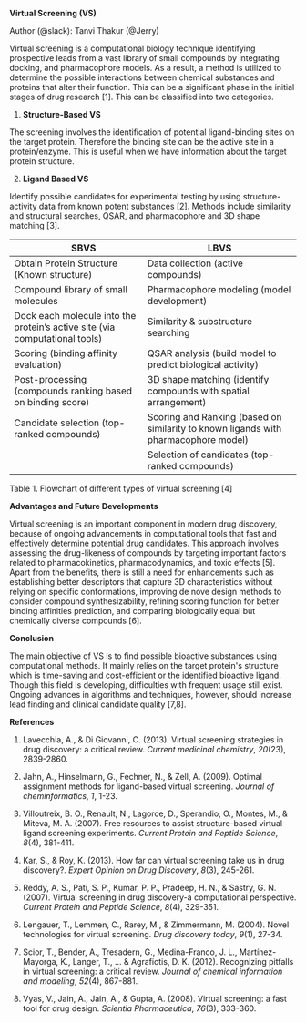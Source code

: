 <!--StartFragment-->

**Virtual Screening (VS)**

Author (@slack): Tanvi Thakur (@Jerry)

Virtual screening is a computational biology technique identifying prospective leads from a vast library of small compounds by integrating docking, and pharmacophore models. As a result, a method is utilized to determine the possible interactions between chemical substances and proteins that alter their function. This can be a significant phase in the initial stages of drug research \[1]. This can be classified into two categories. 

1. **Structure-Based VS**

The screening involves the identification of potential ligand-binding sites on the target protein. Therefore the binding site can be the active site in a protein/enzyme. This is useful when we have information about the target protein structure. 

2. **Ligand Based VS**

Identify possible candidates for experimental testing by using structure-activity data from known potent substances \[2]. Methods include similarity and structural searches, QSAR, and pharmacophore and 3D shape matching \[3]. 

|                       SBVS                                                  |                 LBVS                           |
|-----------------------------------------------------------------------------|------------------------------------------------|
| Obtain Protein Structure (Known structure)                                  | Data collection (active compounds)             |
| Compound library of small molecules                                         | Pharmacophore modeling (model development)     |
| Dock each molecule into the protein’s active site (via computational tools) | Similarity & substructure searching            |
| Scoring (binding affinity evaluation)                                       | QSAR analysis (build model to predict biological activity) |
| Post-processing (compounds ranking based on binding score)                  | 3D shape matching (identify compounds with spatial arrangement) |
| Candidate selection (top-ranked compounds)                                  | Scoring and Ranking (based on similarity to known ligands with pharmacophore model) |
|                                                                             | Selection of candidates (top-ranked compounds) |

Table 1. Flowchart of different types of virtual screening \[4]

**Advantages and Future Developments**

Virtual screening is an important component in modern drug discovery, because of ongoing advancements in computational tools that fast and effectively determine potential drug candidates. This approach involves assessing the drug-likeness of compounds by targeting important factors related to pharmacokinetics, pharmacodynamics, and toxic effects \[5]. Apart from the benefits, there is still a need for enhancements such as establishing better descriptors that capture 3D characteristics without relying on specific conformations, improving de nove design methods to consider compound synthesizability, refining scoring function for better binding affinities prediction, and comparing biologically equal but chemically diverse compounds \[6].  

**Conclusion**

The main objective of VS is to find possible bioactive substances using computational methods. It mainly relies on the target protein's structure which is time-saving and cost-efficient or the identified bioactive ligand. Though this field is developing, difficulties with frequent usage still exist. Ongoing advances in algorithms and techniques, however, should increase lead finding and clinical candidate quality \[7,8].

**References**

1. Lavecchia, A., & Di Giovanni, C. (2013). Virtual screening strategies in drug discovery: a critical review. _Current medicinal chemistry_, _20_(23), 2839-2860.

2. Jahn, A., Hinselmann, G., Fechner, N., & Zell, A. (2009). Optimal assignment methods for ligand-based virtual screening. _Journal of cheminformatics_, _1_, 1-23.

3. Villoutreix, B. O., Renault, N., Lagorce, D., Sperandio, O., Montes, M., & Miteva, M. A. (2007). Free resources to assist structure-based virtual ligand screening experiments. _Current Protein and Peptide Science_, _8_(4), 381-411.

4. Kar, S., & Roy, K. (2013). How far can virtual screening take us in drug discovery?. _Expert Opinion on Drug Discovery_, _8_(3), 245-261.

5. Reddy, A. S., Pati, S. P., Kumar, P. P., Pradeep, H. N., & Sastry, G. N. (2007). Virtual screening in drug discovery-a computational perspective. _Current Protein and Peptide Science_, _8_(4), 329-351.

6. Lengauer, T., Lemmen, C., Rarey, M., & Zimmermann, M. (2004). Novel technologies for virtual screening. _Drug discovery today_, _9_(1), 27-34.

7. Scior, T., Bender, A., Tresadern, G., Medina-Franco, J. L., Martínez-Mayorga, K., Langer, T., ... & Agrafiotis, D. K. (2012). Recognizing pitfalls in virtual screening: a critical review. _Journal of chemical information and modeling_, _52_(4), 867-881.

8. Vyas, V., Jain, A., Jain, A., & Gupta, A. (2008). Virtual screening: a fast tool for drug design. _Scientia Pharmaceutica_, _76_(3), 333-360.

<!--EndFragment-->
